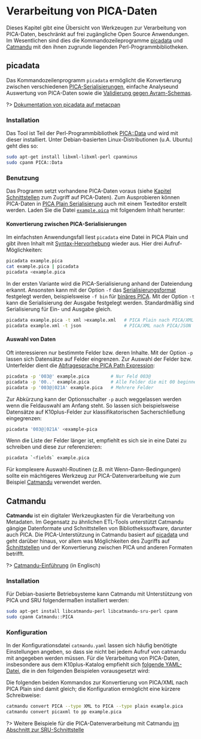 # Verarbeitung von PICA-Daten

Dieses Kapitel gibt eine Übersicht von Werkzeugen zur Verarbeitung von PICA-Daten, beschränkt auf frei zugängliche Open Source Anwendungen. Im Wesentlichen sind dies die Kommandozeileprogramme [picadata] und [Catmandu] mit den ihnen zugrunde liegenden Perl-Programmbibliotheken.

[picadata]: #picadata
[Catmandu]: #catmandu

## picadata

Das Kommandozeilenprogramm `picadata` ermöglicht die Konvertierung zwischen verschiedenen [PICA-Serialisierungen](formate?id=serialisierungen), einfache Analyseund Auswertung von PICA-Daten sowie die [Validierung gegen Avram-Schemas](formate?id=avram-schemas).

?> [Dokumentation von picadata auf metacpan](https://metacpan.org/pod/picadata)

### Installation

Das Tool ist Teil der Perl-Programmbibliothek [PICA::Data](https://metacpan.org/release/PICA-Data) und wird mit dieser installiert. Unter Debian-basierten Linux-Distributionen (u.A. Ubuntu) geht dies so:

~~~bash
sudo apt-get install libxml-libxml-perl cpanminus
sudo cpanm PICA::Data
~~~

### Benutzung

Das Programm setzt vorhandene PICA-Daten voraus (siehe [Kapitel Schnittstellen](schnittstellen) zum Zugriff auf PICA-Daten). Zum Ausprobieren können PICA-Daten in [PICA Plain Serialisierung](https://format.gbv.de/pica/plain) auch mit einem Texteditor erstellt werden. Laden Sie die Datei [`example.pica`](example.pica ':ignore') mit folgendem Inhalt herunter:

[](example.pica ':include :type=code plain')

#### Konvertierung zwischen PICA-Serialisierungen

Im einfachsten Anwendungsfall liest `picadata` eine Datei in PICA Plain und gibt ihren Inhalt mit [Syntax-Hervorhebung](darstellung?id=syntaxhervorherbung) wieder aus. Hier drei Aufruf-Möglichkeiten:

~~~bash
picadata example.pica
cat example.pica | picadata
picadata <example.pica
~~~

In der ersten Variante wird die PICA-Serialisierung anhand der Dateiendung erkannt. Ansonsten kann mit der Option `-f` das [Serialisierungsformat](formate?id=serialisierungen) festgelegt werden, beispielsweise `-f bin` für [binäres PICA](https://format.gbv.de/pica/binary). Mit der Option `-t` kann die Serialisierung der Ausgabe festgelegt werden. Standardmäßig sind Serialisierung für Ein- und Ausgabe gleich.

~~~bash
picadata example.pica -t xml >example.xml   # PICA Plain nach PICA/XML
picadata example.xml -t json                # PICA/XML nach PICA/JSON
~~~

#### Auswahl von Daten

Oft interessieren nur bestimmte Felder bzw. deren Inhalte. Mit der Option `-p` lassen sich Datensätze auf Felder eingrenzen. Zur Auswahl der Felder bzw. Unterfelder dient die [Abfragesprache PICA Path Expression](formate?id=abfragesprache):

~~~bash
picadata -p '003@' example.pica        # Nur Feld 003@
picadata -p '00..' example.pica        # Alle Felder die mit 00 beginnen
picadata -p '003@|021A' example.pica   # Mehrere Felder
~~~

Zur Abkürzung kann der Optionsschalter `-p` auch weggelassen werden wenn die Feldauswahl am Anfang steht. So lassen sich beispielsweise Datensätze auf K10plus-Felder zur klassifikatorischen Sacherschließung eingegrenzen:

~~~bash
picadata '003@|021A' <example-pica
~~~

Wenn die Liste der Felder länger ist, empfiehlt es sich sie in eine Datei zu schreiben und diese zur referenzieren:

~~~bash
picadata `<fields` example.pica
~~~

<!-- TODO: Auswahl von Unterfeld-Werten -->

Für komplexere Auswahl-Routinen (z.B. mit Wenn-Dann-Bedingungen) sollte ein mächtigeres Werkzeug zur PICA-Datenverarbeitung wie zum Beispiel [Catmandu] verwendet werden.

## Catmandu

**Catmandu** ist ein digitaler Werkzeugkasten für die Verarbeitung von Metadaten. Im Gegensatz zu ähnlichen ETL-Tools unterstützt Catmandu gängige Datenformate und Schnittstellen von Bibliothekssoftware, darunter auch PICA. Die PICA-Unterstützung in Catmandu basiert auf [picadata] und geht darüber hinaus, vor allem was Möglichkeiten des Zugriffs auf [Schnittstellen](schnittstellen) und der Konvertierung zwischen PICA und anderen Formaten betrifft.

?> [Catmandu-Einführung](https://metacpan.org/pod/Catmandu::Introduction) (in Englisch)

### Installation

Für Debian-basierte Betriebsysteme kann Catmandu mit Unterstützung von PICA und SRU folgendermaßen installiert werden:

~~~bash
sudo apt-get install libcatmandu-perl libcatmandu-sru-perl cpanm
sudo cpanm Catmandu::PICA
~~~

### Konfiguration

In der Konfigurationsdatei `catmandu.yaml` lassen sich häufig benötigte Einstellungen angeben, so dass sie nicht bei jedem Aufruf von catmandu mit angegeben werden müssen. Für die Verarbeitung von PICA-Daten, insbesondere aus dem K10plus-Katalog empfiehlt sich [folgende YAML-Datei](catmandu.yaml ':ignore'), die in den folgenden Beispielen vorausgesetzt wird:

[](catmandu.yaml ':include :type=code yaml')

Die folgenden beiden Kommandos zur Konvertierung von PICA/XML nach PICA Plain sind damit gleich; die Konfiguration ermöglicht eine kürzere Schreibweise:

~~~bash
catmandu convert PICA --type XML to PICA --type plain example.pica
catmandu convert picaxml to pp example.pica
~~~

?> Weitere Beispiele für die PICA-Datenverarbeitung mit Catmandu [im Abschnitt zur SRU-Schnittstelle](schnittstellen?id=SRU)

